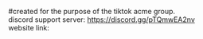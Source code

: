 #created for the purpose of the tiktok acme group. </br>
discord support server: https://discord.gg/pTQmwEA2nv </br>
website link: 